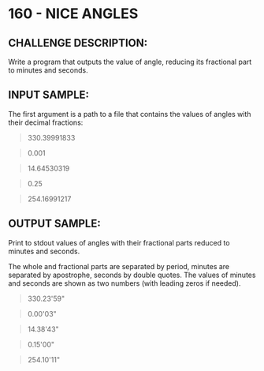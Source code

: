 # 160 - NICE ANGLES
## CHALLENGE DESCRIPTION:

Write a program that outputs the value of angle, reducing its fractional part to minutes and seconds.

## INPUT SAMPLE:

The first argument is a path to a file that contains the values of angles with their decimal fractions:

> 330.39991833

> 0.001

> 14.64530319

> 0.25

> 254.16991217

## OUTPUT SAMPLE:

Print to stdout values of angles with their fractional parts reduced to minutes and seconds.

The whole and fractional parts are separated by period, minutes are separated by apostrophe, seconds by double quotes. The values of minutes and seconds are shown as two numbers (with leading zeros if needed).

> 330.23'59"

> 0.00'03"

> 14.38'43"

> 0.15'00"

> 254.10'11"
